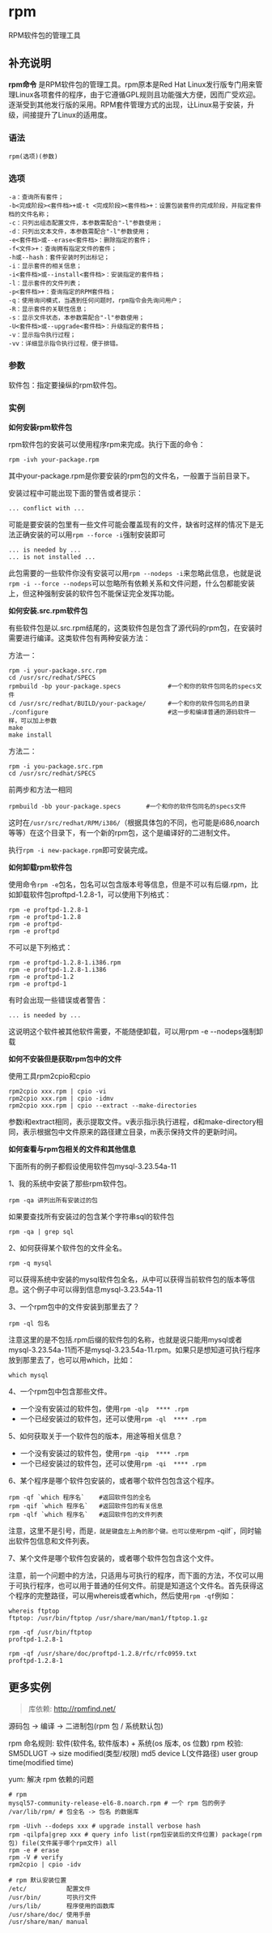 rpm
===

RPM软件包的管理工具

## 补充说明

**rpm命令** 是RPM软件包的管理工具。rpm原本是Red Hat Linux发行版专门用来管理Linux各项套件的程序，由于它遵循GPL规则且功能强大方便，因而广受欢迎。逐渐受到其他发行版的采用。RPM套件管理方式的出现，让Linux易于安装，升级，间接提升了Linux的适用度。

### 语法

```shell
rpm(选项)(参数)
```

### 选项

```shell
-a：查询所有套件；
-b<完成阶段><套件档>+或-t <完成阶段><套件档>+：设置包装套件的完成阶段，并指定套件档的文件名称；
-c：只列出组态配置文件，本参数需配合"-l"参数使用；
-d：只列出文本文件，本参数需配合"-l"参数使用；
-e<套件档>或--erase<套件档>：删除指定的套件；
-f<文件>+：查询拥有指定文件的套件；
-h或--hash：套件安装时列出标记；
-i：显示套件的相关信息；
-i<套件档>或--install<套件档>：安装指定的套件档；
-l：显示套件的文件列表；
-p<套件档>+：查询指定的RPM套件档；
-q：使用询问模式，当遇到任何问题时，rpm指令会先询问用户；
-R：显示套件的关联性信息；
-s：显示文件状态，本参数需配合"-l"参数使用；
-U<套件档>或--upgrade<套件档>：升级指定的套件档；
-v：显示指令执行过程；
-vv：详细显示指令执行过程，便于排错。
```

### 参数

软件包：指定要操纵的rpm软件包。

### 实例

 **如何安装rpm软件包**

rpm软件包的安装可以使用程序rpm来完成。执行下面的命令：

```shell
rpm -ivh your-package.rpm
```

其中your-package.rpm是你要安装的rpm包的文件名，一般置于当前目录下。

安装过程中可能出现下面的警告或者提示：

```shell
... conflict with ...
```

可能是要安装的包里有一些文件可能会覆盖现有的文件，缺省时这样的情况下是无法正确安装的可以用`rpm --force -i`强制安装即可

```shell
... is needed by ...
... is not installed ...
```

此包需要的一些软件你没有安装可以用`rpm --nodeps -i`来忽略此信息，也就是说`rpm -i --force --nodeps`可以忽略所有依赖关系和文件问题，什么包都能安装上，但这种强制安装的软件包不能保证完全发挥功能。

 **如何安装.src.rpm软件包**

有些软件包是以.src.rpm结尾的，这类软件包是包含了源代码的rpm包，在安装时需要进行编译。这类软件包有两种安装方法：

方法一：

```shell
rpm -i your-package.src.rpm
cd /usr/src/redhat/SPECS
rpmbuild -bp your-package.specs             #一个和你的软件包同名的specs文件
cd /usr/src/redhat/BUILD/your-package/      #一个和你的软件包同名的目录
./configure                                 #这一步和编译普通的源码软件一样，可以加上参数
make
make install
```

方法二：

```shell
rpm -i you-package.src.rpm
cd /usr/src/redhat/SPECS
```

前两步和方法一相同

```shell
rpmbuild -bb your-package.specs       #一个和你的软件包同名的specs文件
```

这时在`/usr/src/redhat/RPM/i386/`（根据具体包的不同，也可能是i686,noarch等等）在这个目录下，有一个新的rpm包，这个是编译好的二进制文件。

执行`rpm -i new-package.rpm`即可安装完成。

 **如何卸载rpm软件包**

使用命令`rpm -e`包名，包名可以包含版本号等信息，但是不可以有后缀.rpm，比如卸载软件包proftpd-1.2.8-1，可以使用下列格式：

```shell
rpm -e proftpd-1.2.8-1
rpm -e proftpd-1.2.8
rpm -e proftpd-
rpm -e proftpd
```

不可以是下列格式：

```shell
rpm -e proftpd-1.2.8-1.i386.rpm
rpm -e proftpd-1.2.8-1.i386
rpm -e proftpd-1.2
rpm -e proftpd-1
```

有时会出现一些错误或者警告：

```shell
... is needed by ...
```

这说明这个软件被其他软件需要，不能随便卸载，可以用rpm -e --nodeps强制卸载

 **如何不安装但是获取rpm包中的文件**

使用工具rpm2cpio和cpio

```shell
rpm2cpio xxx.rpm | cpio -vi
rpm2cpio xxx.rpm | cpio -idmv
rpm2cpio xxx.rpm | cpio --extract --make-directories
```

参数i和extract相同，表示提取文件。v表示指示执行进程，d和make-directory相同，表示根据包中文件原来的路径建立目录，m表示保持文件的更新时间。

 **如何查看与rpm包相关的文件和其他信息**

下面所有的例子都假设使用软件包mysql-3.23.54a-11

1、我的系统中安装了那些rpm软件包。

```shell
rpm -qa 讲列出所有安装过的包
```

如果要查找所有安装过的包含某个字符串sql的软件包

```shell
rpm -qa | grep sql
```

2、如何获得某个软件包的文件全名。

```shell
rpm -q mysql
```

可以获得系统中安装的mysql软件包全名，从中可以获得当前软件包的版本等信息。这个例子中可以得到信息mysql-3.23.54a-11

3、一个rpm包中的文件安装到那里去了？

```shell
rpm -ql 包名
```

注意这里的是不包括.rpm后缀的软件包的名称，也就是说只能用mysql或者mysql-3.23.54a-11而不是mysql-3.23.54a-11.rpm。如果只是想知道可执行程序放到那里去了，也可以用which，比如：

```shell
which mysql
```

4、一个rpm包中包含那些文件。

*   一个没有安装过的软件包，使用`rpm -qlp  **** .rpm`
*   一个已经安装过的软件包，还可以使用`rpm -ql  **** .rpm`

5、如何获取关于一个软件包的版本，用途等相关信息？

*   一个没有安装过的软件包，使用`rpm -qip  **** .rpm`
*   一个已经安装过的软件包，还可以使用`rpm -qi  **** .rpm`

6、某个程序是哪个软件包安装的，或者哪个软件包包含这个程序。

```shell
rpm -qf `which 程序名`    #返回软件包的全名
rpm -qif `which 程序名`   #返回软件包的有关信息
rpm -qlf `which 程序名`   #返回软件包的文件列表
```

注意，这里不是引号，而是`，就是键盘左上角的那个键。也可以使用`rpm -qilf`，同时输出软件包信息和文件列表。

7、某个文件是哪个软件包安装的，或者哪个软件包包含这个文件。

注意，前一个问题中的方法，只适用与可执行的程序，而下面的方法，不仅可以用于可执行程序，也可以用于普通的任何文件。前提是知道这个文件名。首先获得这个程序的完整路径，可以用whereis或者which，然后使用`rpm -qf`例如：

```shell
whereis ftptop
ftptop: /usr/bin/ftptop /usr/share/man/man1/ftptop.1.gz

rpm -qf /usr/bin/ftptop
proftpd-1.2.8-1

rpm -qf /usr/share/doc/proftpd-1.2.8/rfc/rfc0959.txt
proftpd-1.2.8-1
```

## 更多实例
> 库依赖: http://rpmfind.net/

源码包 -> 编译 -> 二进制包(rpm 包 / 系统默认包)

rpm 命名规则: 软件(软件名, 软件版本) + 系统(os 版本, os 位数)
rpm 校验: SM5DLUGT -> size modified(类型/权限) md5 device L(文件路径) user group time(modified time)

yum: 解决 rpm 依赖的问题

```shell
# rpm
mysql57-community-release-el6-8.noarch.rpm # 一个 rpm 包的例子
/var/lib/rpm/ # 包全名 -> 包名 的数据库

rpm -Uivh --dodeps xxx # upgrade install verbose hash
rpm -qilpfa|grep xxx # query info list(rpm包安装后的文件位置) package(rpm 包) file(文件属于哪个rpm文件) all
rpm -e # erase
rpm -V # verify
rpm2cpio | cpio -idv

# rpm 默认安装位置
/etc/           配置文件
/usr/bin/       可执行文件
/urs/lib/       程序使用的函数库
/usr/share/doc/ 使用手册
/usr/share/man/ manual
```

